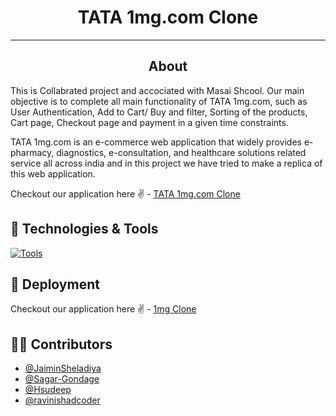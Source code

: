 <h1 align="center">TATA 1mg.com Clone</h1>
<hr/>
<h2 align="center">About</h2>
 
This is Collabrated project and accociated with Masai Shcool.
Our main objective is to complete all main functionality of TATA 1mg.com, such as User Authentication, Add to Cart/ Buy and filter, Sorting of the products, Cart page, Checkout page and payment in a given time constraints.

TATA 1mg.com is an e-commerce web application that widely provides e-pharmacy, diagnostics, e-consultation, and healthcare solutions related service all across india and in this project we have tried to make a replica of this web application.

Checkout our application here ✌ - [TATA 1mg.com Clone](https://onemgpro.vercel.app/)

## 🔧 Technologies & Tools

[![Tools](https://skillicons.dev/icons?i=html,css,javascript,redux,react,firebase,tailwind,github,vercel,heroku&theme=dark)](https://skillicons.dev)

## 🚀 Deployment

Checkout our application here ✌ - [1mg Clone](https://onemgpro.vercel.app/)

##  🥷🏽  Contributors

- [@JaiminSheladiya](https://github.com/JaiminSheladiya)
- [@Sagar-Gondage](https://github.com/Sagar-Gondage) 
- [@Hsudeep](https://github.com/Hsudeep) 
- [@ravinishadcoder](https://github.com/ravinishadcoder) 
